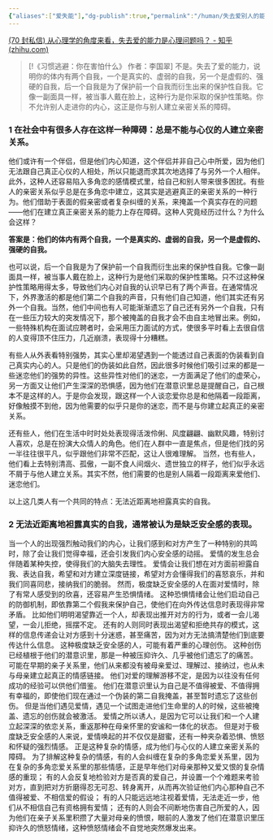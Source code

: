 ```yaml
---
{"aliases":["爱失能"],"dg-publish":true,"permalink":"/human/失去爱别人的能力/","dgPassFrontmatter":true}
---
```


[(70 封私信) 从心理学的角度来看，失去爱的能力是心理问题吗？ - 知乎 (zhihu.com)](https://www.zhihu.com/question/382770232)

> [!《习惯逃避：你在害怕什么》 作者：李国翠]
> 不是。失去了爱的能力，说明你的体内有两个自我，一个是真实的、虚弱的自我，另一个是虚假的、强硬的自我，后一个自我是为了保护前一个自我而衍生出来的保护性自我。它像一副面具一样，被当事人戴在脸上，这种行为是你采取的保护性策略。你不允许别人走进你的内心，这正是你与别人建立亲密关系的障碍。

### 1 在社会中有很多人存在这样一种障碍：总是不能与心仪的人建立亲密关系。
他们或许有一个伴侣，但是他们内心知道，这个伴侣并非自己心中所爱，因为他们无法跟自己真正心仪的人相处，所以只能退而求其次地选择了与另外一个人相伴。此外，这种人还容易陷入多角恋的感情模式里，给自己和别人带来很多困扰。有些人的亲密关系似乎总是在多角恋中建立，这其实是逃避真正的亲密关系的一种行为。他们借助于表面的假亲密或者复杂纠缠的关系，来掩盖一个真实存在的问题——他们在建立真正亲密关系的能力上存在障碍。这种人究竟经历过什么？为什么会这样？ 

**答案是：他们的体内有两个自我，一个是真实的、虚弱的自我，另一个是虚假的、强硬的自我。**

也可以说，后一个自我是为了保护前一个自我而衍生出来的保护性自我。它像一副面具一样，被当事人戴在脸上，这种行为是他们采取的保护性策略。只不过这种保护性策略用得太多，导致他们内心对自我的认识早已有了两个声音。在通常情况下，外界激活的都是他们第二个自我的声音，只有他们自己知道，他们其实还有另外一个自我。当然，他们中间也有人可能渐渐遗忘了自己还有另外一个自我，只有在一些压力较大的突发情况下，那个被掩盖的自我才会不由自主地冒出来。例如，一些特殊机构在面试应聘者时，会采用压力面试的方式，使很多平时看上去很自信的人变得顶不住压力，几近崩溃，表现得十分糟糕。

有些人从外表看特别强势，其实心里却渴望遇到一个能透过自己表面的伪装看到自己真实内心的人。只是他们的伪装如此自然，因此很多时候他们吸引过来的都是一些迷恋他们的强势的异性。这些异性对他们的迷恋，一方面满足了他们的虚荣心，另一方面又让他们产生深深的恐惧感，因为他们在潜意识里总是提醒自己，自己根本不是这样的人。于是你会发现，跟这样一个人谈恋爱你总是和他隔着一段距离，好像触摸不到他，因为他需要的似乎只是你的迷恋，而不是与你建立起真正的亲密关系。

还有些人，他们在生活中时时处处表现得活泼伶俐、风度翩翩、幽默风趣，特别讨人喜欢，总是在扮演大众情人的角色。他们在人群中一直是焦点，但是他们找的另一半往往很平凡，似乎跟他们非常不匹配，这让人很难理解。 
当然，也有些人，他们看上去特别清高、孤傲，一副不食人间烟火、遗世独立的样子，他们似乎永远不屑于与他人建立关系。其实不然，他们需要的也是别人隔着一段距离来爱他们、迷恋他们。

以上这几类人有一个共同的特点：无法近距离地袒露真实的自我。
### 2 无法近距离地袒露真实的自我，通常被认为是缺乏安全感的表现。
当一个人的出现强烈触动我们的内心，让我们感到和对方产生了一种特别的共鸣时，除了会让我们觉得幸福，还会引发我们内心安全感的动摇。 爱情的发生总会伴随着某种失控，使得我们的大脑失去理性。 爱情会让我们想在对方面前袒露自我、表达自我，希望和对方建立深度链接，希望对方会懂得我们的喜怒哀乐，并和我们同喜同悲，接纳我们的脆弱。 然而，极度缺乏安全感的人在面对爱情时，除了有常人感受到的欣喜，还容易产生恐惧情绪。 这种恐惧情绪会让他们启动自己的防御机制，即依靠第二个假我来保护自己，使他们在向外传达信息时表现得非常矛盾。 比如他们明明渴望靠近一个人，却表现出推开对方的行为，或者一会儿渴望，一会儿拒绝，摇摆不定。 还有的人则同时表现出渴望和拒绝共存的模式，这样的信息传递会让对方感到十分迷惑，甚至痛苦，因为对方无法搞清楚他们到底要传达什么信息。 这种极度缺乏安全感的人，可能有着严重的心理创伤。 这种创伤已经植根于他们的潜意识里，那是一种被压抑许久、几乎被他们遗忘了的痛苦。 可能在早期的亲子关系里，他们从来都没有被母亲爱过、理解过、接纳过，也从未与母亲建立起真正的情感链接。 他们对爱的理解游移不定，是因为以往没有任何成功的经验可以供他们借鉴。 他们在潜意识里认为自己是不值得被爱、不值得拥有幸福的，即使他们现在通过一个伪装的第二自我掩盖，甚至暂时遗忘了这些创伤。 但是当他们遇见爱情，遇见一个试图走进他们生命里的人的时候，这些被掩盖、遗忘的创伤就会被激活。 爱情之所以诱人，是因为它可以让我们和一个人建立起深深的依恋关系，重返那种在母亲怀里的安谧和一体化的状态。 但是对于极度缺乏安全感的人来说，爱情唤起的并不仅仅是甜蜜，还有一种夹杂着恐惧、愤怒和怀疑的强烈情感。 正是这种复杂的情感，成为他们与心仪的人建立亲密关系的障碍。 为了排解这种复杂的情感，有的人会纠缠在复杂的多角恋爱关系里，因为在复杂的多角恋爱关系里的那些情感，正是早年他们对母亲那种又爱又恨的复杂情感的重现； 有的人会反复地检验对方是否真的爱自己，并设置一个个难题来考验对方，直到把对方折磨得忍无可忍、转身离开，从而再次验证他们内心那种自己不值得被爱、不相信爱的假设； 有的人只能远远地注视着爱情，无法走近一步，他们从不相信自己有资格拥有爱情； 还有的人则会不间断地伤害自己所爱的人，因为他们在亲子关系里积攒了大量对母亲的愤恨，眼前的人激发了他们在潜意识里压抑许久的愤怒情绪，这种愤怒情绪会不自觉地突然爆发出来。